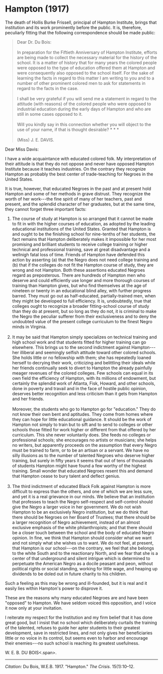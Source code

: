 <!--
title:   Hampton
author:  Du Bois, W.E.B.
journal: The Crisis
year:    1917
volume:  15
issue:   1
pages:   10-12
-->
# Hampton (1917)

The death of Hollis Burke Frissell, principal of Hampton Institute, brings that institution and its work prominently before the public. It is, therefore, peculiarly fitting that the following correspondence should be made public: 

> Dear Dr. Du Bois:     
> &nbsp;    
> In preparation for the Fiftieth Anniversary of Hampton Institute, efforts are being made to collect the necessary material for the history of the school. It is a matter of history that for many years the colored people were opposed to the type of education offered them at Hampton and were consequently also opposed to the school itself. For the sake of learning the facts in regard to this matter I am writing to you and to a number of other prominent colored men to ask for statements in regard to the facts in the case.    
> &nbsp;     
> I shall be very grateful if you will send me a statement in regard to the attitude (with reasons) of the colored people who were opposed to industrial education during the early days of Hampton and who are still in some cases opposed to it.       
> &nbsp;     
> Will you kindly say in this connection whether you will object to the use of your name, if that is thought desirable? * * *        
> &nbsp;     
> (Miss) J. E. DAVIS. 

Dear Miss Davis: 

I have a wide acquaintance with educated colored folk. My interpretation of their attitude is that they do not oppose and never have opposed Hampton Institute because it teaches  industries. On the contrary they recognize Hampton as probably the best center of trade-teaching for Negroes in the United States. 

It is true, however, that educated Negroes in the past and at present hold Hampton and some of her methods in grave distrust. They recognize the worth of her work---the fine spirit of many of her teachers, past and present, and the splendid character of her graduates, but at the same time, they cannot forget three important facts: 

1. The course of study at Hampton is so arranged that it cannot be made to fit in with the higher courses of education, as adopted by the leading educational institutions of the United States. Granted that Hampton is and ought to be the finishing school for nine-tenths of her students, the fact remains that Hampton deliberately makes it impossible for her most promising and brilliant students to receive college training or higher technical and professional training, save at great disadvantage and a wellnigh fatal loss of time. Friends of Hampton have defended this action by asserting (a) that the Negro does not need college training and (b) that if the colleges do not fit the Hampton course of study, they are wrong and not Hampton. Both these assertions educated Negroes regard as preposterous. There are hundreds of Hampton men who deserve and could efficiently use longer and more thorough courses of training than Hampton gives, but who find themselves at the age of nineteen or twenty in an educational blind alley, with further progress barred. They must go out as half-educated, partially-trained men, when they might be developed to full efficiency. It is, undoubtedly, true that colleges ought to recognize a broader fitting-school course of study than they do at present, but so long as they do not, it is criminal to make the Negro the peculiar sufferer from their exclusiveness and to deny the undoubted value of the present college curriculum to the finest Negro minds in Virginia.<br>&nbsp;
2. It may be said that Hampton simply specializes on technical training and high school work and that students fitted for higher training can go elsewhere. This brings us to the second indictment against Hampton---her illiberal and seemingly selfish attitude toward other colored schools. She holds little or no fellowship with them; she has repeatedly loaned herself to decrying their work, criticizing and belittling their ideals while her friends continually seek to divert to Hampton the already painfully meager revenues of the colored colleges. Few schools can equal in its own field the efficiency of Hampton, with its millions of endowment, but certainly the splendid work of Atlanta, Fisk, Howard, and other schools, done in poverty and travail and in the face of hostile public opinion, deserves better recognition and less criticism than it gets from Hampton and her friends.<br>&nbsp;<br> 
Moreover, the students who go to Hampton go for "education." They do not know their own bent and aptitudes. They come from homes where they can hope for little educational guidance. It should be the work of Hampton not simply to train but to sift and to send to colleges or other schools those fitted for work higher or different from that offered by her curriculum. This she never voluntarily does. She feeds no colleges or professional schools; she encourages no artists or musicians; she helps no writers, but apparently proceeds on the assumption that every Negro must be trained to farm, or to be an artisan or a servant. We have no silly illusions as to the number of talented Negroes who deserve higher training, but surely in fifty years it seems that out of tens of thousands of students Hampton might have found a few worthy of the highest training. Small wonder that educated Negroes resent this and demand that Hampton cease to bury talent and deflect genius. <br>&nbsp;
3. The third indictment of educated Black Folk against Hampton is more difficult to express than the others, and one of which we are less sure, and yet it is a real grievance in our minds. We believe that an institution that professes to teach the Negro self-respect and self-control should give the Negro a larger voice in her government. We do not wish Hampton to be an exclusively Negro institution, but we do think that there should be Negroes on her Board of Trustees; that there should be a larger recognition of Negro achievement, instead of an almost exclusive emphasis of the white philanthropists; and that there should be a closer touch between the school and the body of educated Negro opinion. In fine, we think that Hampton should consider what we want and not simply what she wishes us to want. We do not feel, at present, that Hampton is our school---on the contrary, we feel that she belongs to the white South and to the reactionary North, and we fear that she is a center of that underground and silent intrigue which is determined to perpetuate the American Negro as a docile peasant and peon, without political rights or social standing, working for little wage, and heaping up dividends to be doled out in future charity to his children. 

Such a feeling as this may be wrong and ill-founded, but it is real and it easily lies within Hampton's power to disprove it. 

These are the reasons why many educated Negroes are and have been "opposed" to Hampton. We have seldom voiced this opposition, and I voice it now only at your invitation. 

I reiterate my respect for the Institution and my firm belief that it has done great good, but I insist that no school which deliberately curtails the training of the talented, refuses to guide her apter students to their greatest development, save in restricted lines, and not only gives her beneficiaries little or no voice in its control, but seems even to harbor and encourage their enemies---no such school is reaching its greatest usefulness. 

W. E. B. <span class = "small-caps">DU BOIS<.span>.

__________
*Citation:* Du Bois, W.E.B. 1917. "Hampton." *The Crisis*. 15(1):10&ndash;12.